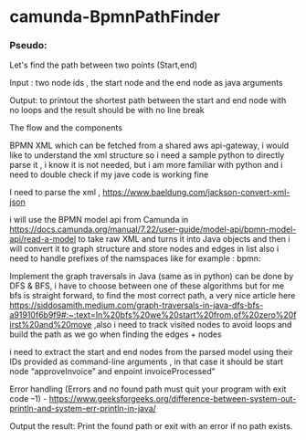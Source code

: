 # camunda-BpmnPathFinder



### Pseudo: 

Let's find the path between two points (Start,end)  

Input :  two node ids , the start node and the end node as java arguments 

Output: to printout the shortest path between the start and end node with no loops and the result should be with no line break 

The flow and the components  

BPMN XML which can be fetched from a shared aws api-gateway, i would like to understand the xml structure so i need a sample python to directly parse it , i know it is not needed, but i am more familiar with python and i need to double check if my jave code is working fine 

I need to parse the xml , https://www.baeldung.com/jackson-convert-xml-json  

 i will use the BPMN model api from Camunda in https://docs.camunda.org/manual/7.22/user-guide/model-api/bpmn-model-api/read-a-model   to take raw XML and turns it into Java objects and then i will convert it to graph structure and store nodes and edges in list also i need to handle prefixes of the namspaces like for example : bpmn: 

Implement the graph traversals in Java (same as in python) can be done by DFS & BFS, i have to choose between one of these algorithms but for me bfs is straight forward, to find the most correct path, a very nice article here https://siddosamith.medium.com/graph-traversals-in-java-dfs-bfs-a91910f6b9f9#:~:text=In%20bfs%20we%20start%20from,of%20zero%20first%20and%20move  ,also i need to track visited nodes to avoid loops and build the path as we go when finding the edges + nodes 

i need to extract the start and end nodes from the parsed model using their IDs provided as command-line arguments , in that case it should be start node “approveInvoice” and enpoint invoiceProcessed” 

Error handling (Errors and no found path must quit your program with exit code –1) - https://www.geeksforgeeks.org/difference-between-system-out-println-and-system-err-println-in-java/ 

Output the result: Print the found path or exit with an error if no path exists. 
